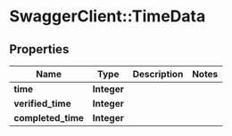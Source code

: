 # SwaggerClient::TimeData

## Properties
Name | Type | Description | Notes
------------ | ------------- | ------------- | -------------
**time** | **Integer** |  | 
**verified_time** | **Integer** |  | 
**completed_time** | **Integer** |  | 



